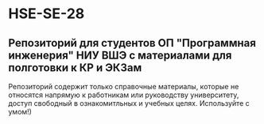 # HSE-SE-28
## Репозиторий для студентов ОП "Программная инженерия" НИУ ВШЭ с материалами для полготовки к КР и ЭКЗам
Репозиторий содержит только справочные материалы, которые не относятся напрямую к работникам или руководству университету, доступ свободный в ознакомитльных и учебных целях.
Используйте с умом!)
